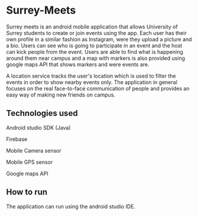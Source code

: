# Surrey-Meets
Surrey meets is an android mobile application that allows University of Surrey students to create or join events using the app. 
Each user has their own profile in a similar fashion as Instagram, were they upload a picture and a bio. Users can see who is going to participate
in an event and the host can kick people from the event. Users are able to find what is happening around them near campus and a map with markers
is also provided using google maps API that shows markers and were events are. 

A location service tracks the user's location which is used to filter the events in order to show nearby events only. The application
in general focuses on the real face-to-face communication of people and provides an easy way of making new friends on campus.

## Technologies used
Android studio SDK (Java)

Firebase

Mobile Camera sensor

Mobile GPS sensor

Google maps API

## How to run
The application can run using the android studio IDE.
